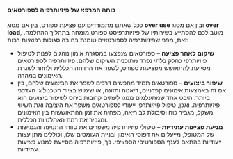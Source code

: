 #### כוחה המרפא של פיזיותרפיה לספורטאים
ככל שאתם מתמודדים עם פציעת ספורט, בין אם מסוג **over use** ובין אם מסוג **over load**, מוטב לכם להסתייע בשירותיו של פיזיותרפיסט ספורט מומחה בתהליך ההחלמה. זאת, מפני שפיזיותרפיה לספורטאים טומנת בחובה סגולות רפואיות רבות:

- **שיקום לאחר פציעה** – ספורטאים שנפצעו במסגרת אימון נוהגים לפנות לטיפול פיזיותרפי כחלק בלתי נפרד מתוכנית השיקום שלהם. פיזיותרפיה לספורטאים מסייעת להתאושש מפציעות ספורט, לשפר את הרווחה הכללית ולחזור לשגרת האימונים במהרה.
- **שיפור ביצועים** – ספורטאים תמיד מחפשים דרכים לשפר את הביצועים שלהם, בין אם זה באמצעות אימונים קפדניים, דיאטה ותזונה, או שימוש בציוד הטכנולוגי העדכני ביותר. היבט אחד שמתעלמים ממנו לעתים קרובות ביחס לשיפור ביצועים הוא פיזיותרפיה. ואכן, טיפול פיזיותרפי ייעודי לספורטאים משפר את היציבה ואת השיווי משקל, מגביר כוח וסיבולת לב ריאה, מפחית את זמן ההתאוששות בין האימונים ומגביר את רמת האתלטיות הכללית.
- **מניעת פציעות עתידיות** – טיפולי פיזיותרפיה משפרים את טווחי התנועה והגמישות של המטופל, מייעלים את דפוסי האימון ובניית העומסים שלו, וכוללים מתן עצות ייעודיות בהתאם לענף הספורטיבי הספציפי. כך, פיזיותרפיה מסייעת למנוע פציעות עתידיות.
